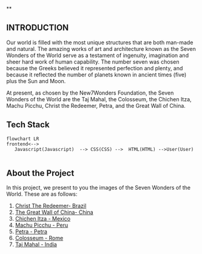 ﻿**

## INTRODUCTION

Our world is filled with the most unique structures that are both man-made and natural. The amazing works of art and architecture known as the Seven Wonders of the World serve as a testament of ingenuity, imagination and sheer hard work of human capability. The number seven was chosen because the Greeks believed it represented perfection and plenty, and because it reflected the number of planets known in ancient times (five) plus the Sun and Moon.

At present, as chosen by the New7Wonders Foundation, the Seven Wonders of the World are the Taj Mahal, the Colosseum, the Chichen Itza, Machu Picchu, Christ the Redeemer, Petra, and the Great Wall of China.

## Tech Stack

```mermaid
flowchart LR
frontend<-->
   Javascript(Javascript)  --> CSS(CSS) -->  HTML(HTML) -->User(User)
      
```


## About the Project

In this project, we present to you the images of the Seven Wonders of the World. These are as follows:
1. [Christ The Redeemer- Brazil](https://github.com/procheta1999/dayofcode5/blob/master/brazil.jpg)
2. [The Great Wall of China- China](https://github.com/procheta1999/dayofcode5/blob/master/china.jpg)
3. [Chichen Itza - Mexico](https://github.com/procheta1999/dayofcode5/blob/master/mexico.jpg)
4. [Machu Picchu - Peru](https://github.com/procheta1999/dayofcode5/blob/master/peru.jpg)
5. [Petra - Petra](https://github.com/procheta1999/dayofcode5/blob/master/petra.jpg)
6. [Colosseum - Rome](https://github.com/procheta1999/dayofcode5/blob/master/rome.jpg)
7. [Taj Mahal - India](https://github.com/procheta1999/dayofcode5/blob/master/tajmahal.jpg)
